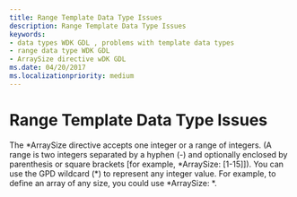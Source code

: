 ```yaml
---
title: Range Template Data Type Issues
description: Range Template Data Type Issues
keywords:
- data types WDK GDL , problems with template data types
- range data type WDK GDL
- ArraySize directive wDK GDL
ms.date: 04/20/2017
ms.localizationpriority: medium
---
```


# Range Template Data Type Issues


The \*ArraySize directive accepts one integer or a range of integers. (A range is two integers separated by a hyphen (-) and optionally enclosed by parenthesis or square brackets \[for example, \*ArraySize: \[1-15\]\]). You can use the GPD wildcard (\*) to represent any integer value. For example, to define an array of any size, you could use \*ArraySize: \*.

 

 




